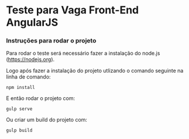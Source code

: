 # Teste para Vaga Front-End AngularJS
### Instruções para rodar o projeto

Para rodar o teste será necessário fazer a instalação do node.js (https://nodejs.org).

Logo após fazer a instalação do projeto utlizando o comando seguinte na linha de comando:

```
npm install
```

E então rodar o projeto com:

```
gulp serve
```

Ou criar um build do projeto com:

```
gulp build
```
